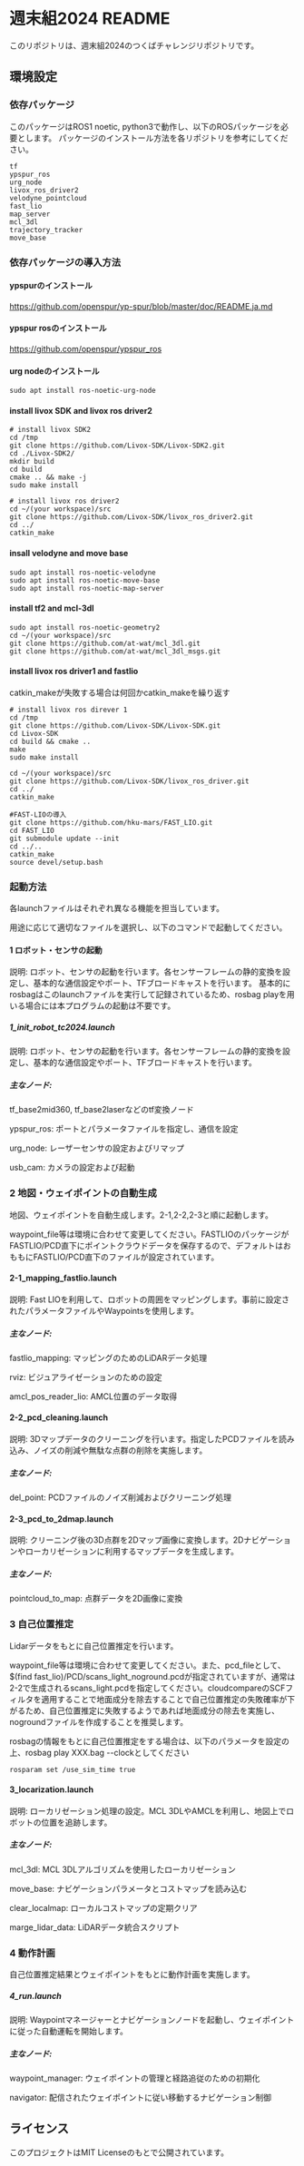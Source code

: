 # 週末組2024 README
このリポジトリは、週末組2024のつくばチャレンジリポジトリです。

## 環境設定

### 依存パッケージ
このパッケージはROS1 noetic, python3で動作し、以下のROSパッケージを必要とします。
パッケージのインストール方法を各リポジトリを参考にしてください。

~~~
tf
ypspur_ros
urg_node
livox_ros_driver2
velodyne_pointcloud
fast_lio
map_server
mcl_3dl
trajectory_tracker
move_base
~~~

### 依存パッケージの導入方法

#### ypspurのインストール
https://github.com/openspur/yp-spur/blob/master/doc/README.ja.md

#### ypspur rosのインストール
https://github.com/openspur/ypspur_ros


#### urg nodeのインストール
~~~
sudo apt install ros-noetic-urg-node
~~~

#### install livox SDK and livox ros driver2

~~~
# install livox SDK2
cd /tmp
git clone https://github.com/Livox-SDK/Livox-SDK2.git
cd ./Livox-SDK2/
mkdir build
cd build
cmake .. && make -j
sudo make install

# install livox ros driver2
cd ~/(your workspace)/src
git clone https://github.com/Livox-SDK/livox_ros_driver2.git 
cd ../
catkin_make
~~~


#### insall velodyne and move base
~~~
sudo apt install ros-noetic-velodyne
sudo apt install ros-noetic-move-base
sudo apt install ros-noetic-map-server

~~~


#### install tf2 and mcl-3dl 
~~~
sudo apt install ros-noetic-geometry2
cd ~/(your workspace)/src
git clone https://github.com/at-wat/mcl_3dl.git
git clone https://github.com/at-wat/mcl_3dl_msgs.git
~~~


#### install livox ros driver1 and fastlio

catkin_makeが失敗する場合は何回かcatkin_makeを繰り返す

~~~
# install livox ros direver 1
cd /tmp
git clone https://github.com/Livox-SDK/Livox-SDK.git
cd Livox-SDK
cd build && cmake ..
make
sudo make install

cd ~/(your workspace)/src
git clone https://github.com/Livox-SDK/livox_ros_driver.git 
cd ../
catkin_make

#FAST-LIOの導入
git clone https://github.com/hku-mars/FAST_LIO.git
cd FAST_LIO
git submodule update --init
cd ../..
catkin_make
source devel/setup.bash
~~~




### 起動方法
各launchファイルはそれぞれ異なる機能を担当しています。

用途に応じて適切なファイルを選択し、以下のコマンドで起動してください。

####  1 ロボット・センサの起動 
説明: ロボット、センサの起動を行います。各センサーフレームの静的変換を設定し、基本的な通信設定やポート、TFブロードキャストを行います。
基本的にrosbagはこのlaunchファイルを実行して記録されているため、rosbag playを用いる場合には本プログラムの起動は不要です。

##### 1_init_robot_tc2024.launch
説明: ロボット、センサの起動を行います。各センサーフレームの静的変換を設定し、基本的な通信設定やポート、TFブロードキャストを行います。
##### 主なノード:
tf_base2mid360, tf_base2laserなどのtf変換ノード


ypspur_ros: ポートとパラメータファイルを指定し、通信を設定


urg_node: レーザーセンサの設定およびリマップ


usb_cam: カメラの設定および起動

### 2 地図・ウェイポイントの自動生成
地図、ウェイポイントを自動生成します。2-1,2-2,2-3と順に起動します。


waypoint_file等は環境に合わせて変更してください。FASTLIOのパッケージがFASTLIO/PCD直下にポイントクラウドデータを保存するので、デフォルトはおももにFASTLIO/PCD直下のファイルが設定されています。




#### 2-1_mapping_fastlio.launch
説明: Fast LIOを利用して、ロボットの周囲をマッピングします。事前に設定されたパラメータファイルやWaypointsを使用します。
##### 主なノード:
fastlio_mapping: マッピングのためのLiDARデータ処理


rviz: ビジュアライゼーションのための設定


amcl_pos_reader_lio: AMCL位置のデータ取得


#### 2-2_pcd_cleaning.launch
説明: 3Dマップデータのクリーニングを行います。指定したPCDファイルを読み込み、ノイズの削減や無駄な点群の削除を実施します。
##### 主なノード:
del_point: PCDファイルのノイズ削減およびクリーニング処理


#### 2-3_pcd_to_2dmap.launch
説明: クリーニング後の3D点群を2Dマップ画像に変換します。2Dナビゲーションやローカリゼーションに利用するマップデータを生成します。
##### 主なノード:
pointcloud_to_map: 点群データを2D画像に変換

### 3 自己位置推定
Lidarデータをもとに自己位置推定を行います。


waypoint_file等は環境に合わせて変更してください。また、pcd_fileとして、$(find fast_lio)/PCD/scans_light_noground.pcdが指定されていますが、通常は2-2で生成されるscans_light.pcdを指定してください。cloudcompareのSCFフィルタを適用することで地面成分を除去することで自己位置推定の失敗確率が下がるため、自己位置推定に失敗するようであれば地面成分の除去を実施し、nogroundファイルを作成することを推奨します。

rosbagの情報をもとに自己位置推定をする場合は、以下のパラメータを設定の上、rosbag play XXX.bag --clockとしてください

~~~
rosparam set /use_sim_time true
~~~

#### 3_locarization.launch
説明: ローカリゼーション処理の設定。MCL 3DLやAMCLを利用し、地図上でロボットの位置を追跡します。

##### 主なノード:
mcl_3dl: MCL 3DLアルゴリズムを使用したローカリゼーション


move_base: ナビゲーションパラメータとコストマップを読み込む


clear_localmap: ローカルコストマップの定期クリア


marge_lidar_data: LiDARデータ統合スクリプト

### 4 動作計画
自己位置推定結果とウェイポイントをもとに動作計画を実施します。


##### 4_run.launch
説明: Waypointマネージャーとナビゲーションノードを起動し、ウェイポイントに従った自動運転を開始します。
##### 主なノード:
waypoint_manager: ウェイポイントの管理と経路追従のための初期化


navigator: 配信されたウェイポイントに従い移動するナビゲーション制御

## ライセンス
このプロジェクトはMIT Licenseのもとで公開されています。